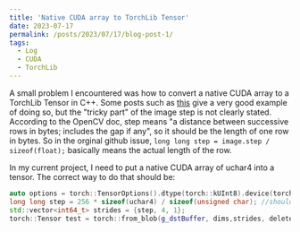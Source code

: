 ```yaml
---
title: 'Native CUDA array to TorchLib Tensor'
date: 2023-07-17
permalink: /posts/2023/07/17/blog-post-1/
tags:
  - Log
  - CUDA
  - TorchLib
---
```


A small problem I encountered was how to convert a native CUDA array to a TorchLib Tensor in C++.
Some posts such as [this](https://github.com/pytorch/pytorch/issues/19786) give a very good example of doing so, but the "tricky part" of the image step is not clearly stated.
According to the OpenCV doc, step means "a distance between successive rows in bytes; includes the gap if any", so it should be the length of one row in bytes. So in the orginal github issue,
```long long step = image.step / sizeof(float);``` basically means the actual length of the row.

In my current project, I need to put a native CUDA array of uchar4 into a tensor. The correct way to do that should be:
```cpp
auto options = torch::TensorOptions().dtype(torch::kUInt8).device(torch::kCUDA, 0);
long long step = 256 * sizeof(uchar4) / sizeof(unsigned char); //should be 256 * 4 in short. Just to techinically show how to get the step.
std::vector<int64_t> strides = {step, 4, 1};
torch::Tensor test = torch::from_blob(g_dstBuffer, dims,strides, deleter,options);// g_dstBuffer is the uchar4* CUDA native array.
```
